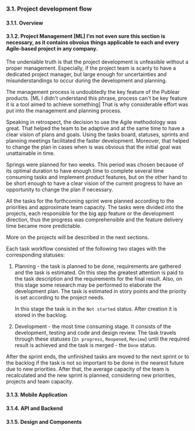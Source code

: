 ### 3.1. Project development flow

#### 3.1.1. Overview

#### 3.1.2. Project Management  [ML] I'm not even sure this section is necessary, as it contains obvoius things applicable to each and every Agile-based project in any company.

The undeniable truth is that the project development is unfeasible without a proper management. Especially, if the project team is scanty to have a dedicated project manager, but large enough for uncertainties and misunderstandings to occur during the development and planning.

The management process is undoubtedly the key feature of the Publear products. [ML I didn't understand this phrase, process can't be key feature it is a tool aimed to achieve something] That is why considerable effort was put into the management and planning process.

Speaking in retrospect, the decision to use the Agile methodology was great. That helped the team to be adaptive and at the same time to have a clear vision of plans and goals. Using the tasks board, statuses, sprints and planning meetings facilitated the faster development. Moreover, that helped to change the plan in cases when is was obvious that the initial goal was unattainable in time.

Springs were planned for two weeks. This period was chosen because of its optimal duration to have enough time to complete several time consuming tasks and implement product features, but on the other hand to be short enough to have a clear vision of the current progress to have an opportunity to change the plan if necessary.

All the tasks for the forthcoming sprint were planned according to the priorities and approximate team capacity. The tasks were divided into the projects, each responsible for the big app feature or the development direction, thus the progress was comprehensible and the feature delivery time became more predictable.

More on the projects will be described in the next sections.

Each task workflow consisted of the following two stages with the corresponding statuses:

1. Planning - the task is planned to be done, requirements are gathered and the task is estimated. On this step the greatest attention is paid to the task description and the requirements for the final result. Also, on this stage some research may be performed to elaborate the development plan. The task is estimated in story points and the priority is set according to the project needs.

    In this stage the task is in the `Not started` status. After creation it is stored in the backlog.

2. Development - the most time consuming stage. It consists of the development, testing and code and design review. The task travels through these statuses (`In progress`, `Reopened`, `Review`) until the required result is achieved and the task is merged - the `Done` status.

After the sprint ends, the unfinished tasks are moved to the next sprint or to the backlog if the task is not so important to be done in the nearest future due to new priorities. After that, the average capacity of the team is recalculated and the new sprint is planned, considering new priorities, projects and team capacity.

#### 3.1.3. Mobile Application
#### 3.1.4. API and Backend
#### 3.1.5. Design and Components
